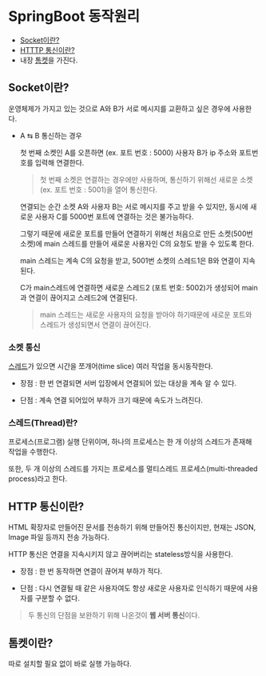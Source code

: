 # SpringBoot 동작원리
* [Socket이란?](https://github.com/elilly00/TIL/blob/main/Spring/Spring%20Boot%20%EC%9D%B4%EB%A1%A0/02.%EB%8F%99%EC%9E%91%EC%9B%90%EB%A6%AC.md#socket%EC%9D%B4%EB%9E%80)
* [HTTTP 통신이란?]()
* 내장 [톰켓]()을 가진다.

## Socket이란? 
운영체제가 가지고 있는 것으로 A와 B가 서로 메시지를 교환하고 싶은 경우에 사용한다.


* A ⇆ B 통신하는 경우

    첫 번째 소켓인 A를 오픈하면 (ex. 포트 번호 : 5000) 사용자 B가 ip 주소와 포트번호를 입력해 연결한다.
    
    > 첫 번째 소켓은 연결하는 경우에만 사용하며, 통신하기 위해선 새로운 소켓 (ex. 포트 번호 : 5001)을 열어 통신한다.

    연결되는 순간 소켓 A와 사용자 B는 서로 메시지를 주고 받을 수 있지만, 동시에 새로운 사용자 C를 5000번 포트에 연결하는 것은 불가능하다.

    그렇기 때문에 새로운 포트를 만들어 연결하기 위해선 처음으로 만든 소켓(500번 소켓)에 main 스레드를 만들어 새로운 사용자인 C의 요청도 받을 수 있도록 한다.

    main 스레드는 계속 C의 요청을 받고, 5001번 소켓의 스레드1은 B와 연결이 지속된다.

    C가 main스레드에 연결하면 새로운 스레드2 (포트 번호: 5002)가 생성되어 main과 연결이 끊어지고 스레드2에 연결된다.
    
    > main 스레드는 새로운 사용자의 요청을 받아야 하기때문에 새로운 포트와 스레드가 생성되면서 연결이 끊어진다.

### 소켓 통신
[스레드]()가 있으면 시간을 쪼개어(time slice) 여러 작업을 동시동작한다.

* 장점 : 한 번 연결되면 서버 입장에서 연결되어 있는 대상을 계속 알 수 있다.

* 단점 : 계속 연결 되어있어 부하가 크기 때문에 속도가 느려진다.

### 스레드(Thread)란?
프로세스(프로그램) 실행 단위이며, 하나의 프로세스는 한 개 이상의 스레드가 존재해 작업을 수행한다.

또한, 두 개 이상의 스레드를 가지는 프로세스를 멀티스레드 프로세스(multi-threaded process)라고 한다.

## HTTP 통신이란?
HTML 확장자로 만들어진 문서를 전송하기 위해 만들어진 통신이지만, 현재는 JSON, Image 파일 등까지 전송 가능하다.

HTTP 통신은 연결을 지속시키지 않고 끊어버리는 stateless방식을 사용한다.

* 장점 : 한 번 동작하면 연결이 끊어져 부하가 적다.

* 단점 : 다시 연결될 때 같은 사용자여도 항상 새로운 사용자로 인식하기 때문에 사용자를 구분할 수 없다.

> 두 통신의 단점을 보완하기 위해 나온것이 <b>웹 서버 통신</b>이다. 

## 톰켓이란?
따로 설치할 필요 없이 바로 실행 가능하다.


